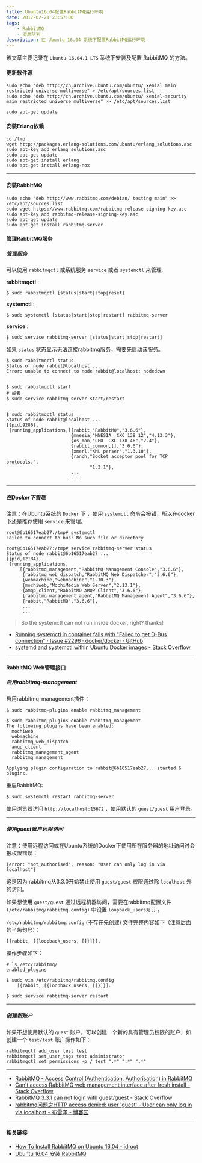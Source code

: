 ```yaml
---
title: Ubuntu16.04配置RabbitMQ运行环境
date: 2017-02-21 23:57:00
tags:
	- RabbitMQ
	- 消息队列
description: 在 Ubuntu 16.04 系统下配置RabbitMQ运行环境
---
```


该文章主要记录在 `Ubuntu 16.04.1 LTS` 系统下安装及配置 RabbitMQ 的方法。

#### 更新软件源

```
sudo echo "deb http://cn.archive.ubuntu.com/ubuntu/ xenial main restricted universe multiverse" > /etc/apt/sources.list
sudo echo "deb http://cn.archive.ubuntu.com/ubuntu/ xenial-security main restricted universe multiverse" >> /etc/apt/sources.list

sudo apt-get update
```

#### 安装Erlang依赖

```
cd /tmp
wget http://packages.erlang-solutions.com/ubuntu/erlang_solutions.asc
sudo apt-key add erlang_solutions.asc
sudo apt-get update
sudo apt-get install erlang
sudo apt-get install erlang-nox
```

***

#### 安装RabbitMQ

```
sudo echo "deb http://www.rabbitmq.com/debian/ testing main" >> /etc/apt/sources.list
sudo wget https://www.rabbitmq.com/rabbitmq-release-signing-key.asc
sudo apt-key add rabbitmq-release-signing-key.asc
sudo apt-get update
sudo apt-get install rabbitmq-server
```

#### 管理RabbitMQ服务

##### 管理服务

可以使用 `rabbitmqctl` 或系统服务 `service` 或者 `systemctl` 来管理.

**rabbitmqctl** :

```
$ sudo rabbitmqctl [status|start|stop|reset]
```

**systemctl** :

```
$ sudo systemctl [status|start|stop|restart] rabbitmq-server
```

**service** :

```
$ sudo service rabbitmq-server [status|start|stop|restart]
```

如果 `status` 状态显示无法连接rabbitmq服务，需要先启动该服务。

```
$ sudo rabbitmqctl status
Status of node rabbit@localhost ...
Error: unable to connect to node rabbit@localhost: nodedown


$ sudo rabbitmqctl start
# 或者
$ sudo service rabbitmq-server start/restart


$ sudo rabbitmqctl status
Status of node rabbit@localhost ...
[{pid,9286},
 {running_applications,[{rabbit,"RabbitMQ","3.6.6"},
                        {mnesia,"MNESIA  CXC 138 12","4.13.3"},
                        {os_mon,"CPO  CXC 138 46","2.4"},
                        {rabbit_common,[],"3.6.6"},
                        {xmerl,"XML parser","1.3.10"},
                        {ranch,"Socket acceptor pool for TCP protocols.",
                               "1.2.1"},
                        ...
                        ...
```

***

##### 在Docker下管理

注意：在Ubuntu系统的 `Docker` 下 ，使用 `systemctl` 命令会报错，所以在docker下还是推荐使用 `service` 来管理。

```
root@6b16517eab27:/tmp# systemctl
Failed to connect to bus: No such file or directory

root@6b16517eab27:/tmp# service rabbitmq-server status
Status of node rabbit@6b16517eab27 ...
[{pid,12184},
 {running_applications,
     [{rabbitmq_management,"RabbitMQ Management Console","3.6.6"},
      {rabbitmq_web_dispatch,"RabbitMQ Web Dispatcher","3.6.6"},
      {webmachine,"webmachine","1.10.3"},
      {mochiweb,"MochiMedia Web Server","2.13.1"},
      {amqp_client,"RabbitMQ AMQP Client","3.6.6"},
      {rabbitmq_management_agent,"RabbitMQ Management Agent","3.6.6"},
      {rabbit,"RabbitMQ","3.6.6"},
      ...
      ...
```

> So the systemctl can not run inside docker, right? thanks!

* [Running systemctl in container fails with &quot;Failed to get D-Bus connection&quot; · Issue #2296 · docker/docker · GitHub](https://github.com/docker/docker/issues/2296)
* [systemd and systemctl within Ubuntu Docker images - Stack Overflow](http://stackoverflow.com/questions/39169403/systemd-and-systemctl-within-ubuntu-docker-images)

***

#### RabbitMQ Web管理接口

##### 启用rabbitmq-management

启用rabbitmq-management插件：

```
$ sudo rabbitmq-plugins enable rabbitmq_management
```

```
$ sudo rabbitmq-plugins enable rabbitmq_management
The following plugins have been enabled:
  mochiweb
  webmachine
  rabbitmq_web_dispatch
  amqp_client
  rabbitmq_management_agent
  rabbitmq_management

Applying plugin configuration to rabbit@6b16517eab27... started 6 plugins.
```

重启RabbitMQ:

```
$ sudo systemctl restart rabbitmq-server
```

使用浏览器访问 `http://localhost:15672` ，使用默认的 `guest/guest` 用户登录。

***

##### 使用guest账户远程访问

注意：使用远程访问或在Ubuntu系统的Docker下使用所在服务器的地址访问时会报权限错误：

```
{error: "not_authorised", reason: "User can only log in via localhost"}
```

这是因为 rabbitmq从3.3.0开始禁止使用 `guest/guest` 权限通过除 `localhost` 外的访问。

如果想使用 `guest/guest` 通过远程机器访问，需要在rabbitmq配置文件 `(/etc/rabbitmq/rabbitmq.config)` 中设置 `loopback_users为[]` 。

`/etc/rabbitmq/rabbitmq.config` (不存在先创建) 文件完整内容如下（注意后面的半角句号）：

```
[{rabbit, [{loopback_users, []}]}].
```

操作步骤如下：

```
# ls /etc/rabbitmq/
enabled_plugins

$ sudo vim /etc/rabbitmq/rabbitmq.config
    [{rabbit, [{loopback_users, []}]}].

$ sudo service rabbitmq-server restart
```

***

##### 创建新账户

如果不想使用默认的 `guest` 账户，可以创建一个新的具有管理员权限的账户，如创建一个 `test/test` 账户操作如下：

```
rabbitmqctl add_user test test
rabbitmqctl set_user_tags test administrator
rabbitmqctl set_permissions -p / test ".*" ".*" ".*"
```

***

* [RabbitMQ - Access Control (Authentication, Authorisation) in RabbitMQ](https://www.rabbitmq.com/access-control.html)
* [Can&#39;t access RabbitMQ web management interface after fresh install - Stack Overflow](https://stackoverflow.com/questions/22850546/cant-access-rabbitmq-web-management-interface-after-fresh-install/22854222#22854222)
* [RabbitMQ 3.3.1 can not login with guest/guest - Stack Overflow](http://stackoverflow.com/questions/23669780/rabbitmq-3-3-1-can-not-login-with-guest-guest)
* [rabbitmq问题之HTTP access denied: user &#39;guest&#39; - User can only log in via localhost - 布雷泽 - 博客园](http://www.cnblogs.com/lazyboy/p/3853371.html)

***

#### 相关链接

* [How To Install RabbitMQ on Ubuntu 16.04 - idroot](http://idroot.net/linux/install-rabbitmq-ubuntu-16-04/)
* [Ubuntu 16.04 安装 RabbitMQ](http://blog.topspeedsnail.com/archives/4750)
